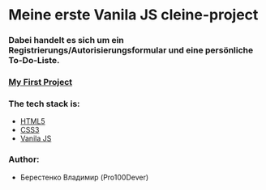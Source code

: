 # Meine erste Vanila JS cleine-project
### Dabei handelt es sich um ein Registrierungs/Autorisierungsformular und eine persönliche To-Do-Liste.
### [My First Project](https://pro100dever.github.io/Registration-and-Autorization-on-your-toDo-list/)

### The tech stack is:

- [HTML5](http://htmlbook.ru/html)
- [CSS3](https://developer.mozilla.org/ru/docs/Web/CSS)
- [Vanila JS](https://developer.mozilla.org/ru/docs/Web/JavaScript)

### Author:
- Берестенко Владимир (Pro100Dever)
